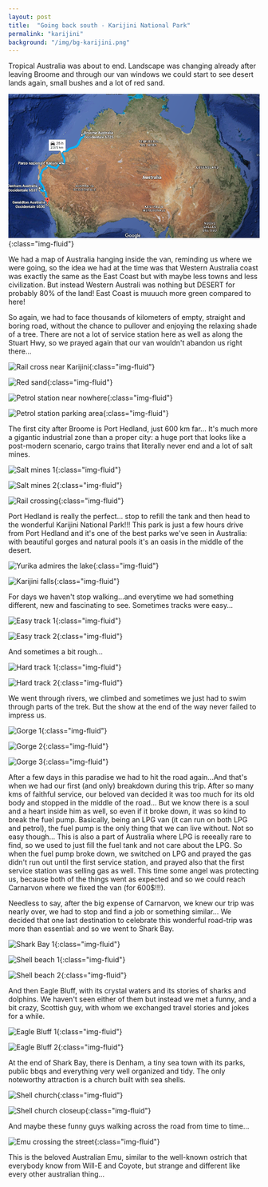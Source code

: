 ```yaml
---
layout: post
title:  "Going back south - Karijini National Park"
permalink: "karijini"
background: "/img/bg-karijini.png"
---
```


Tropical Australia was about to end. Landscape was changing already after leaving Broome and through our van windows we could start to see desert lands again, small bushes and a lot of red sand.

![Broome Gero Roadmap](img/broome-geraldton-map.png){:class="img-fluid"}

We had a map of Australia hanging inside the van, reminding us where we were going, so the idea we had at the time was that Western Australia coast was exactly the same as the East Coast but with maybe less towns and less civilization.
But instead Western Australi was nothing but DESERT for probably 80% of the land! East Coast is muuuch more green compared to here!

So again, we had to face thousands of kilometers of empty, straight and boring road, without the chance to pullover and enjoying the relaxing shade of a tree. There are not a lot of service station here as well as along the Stuart Hwy, so we prayed again that our van wouldn't abandon us right there...

![Rail cross near Karijini](https://farm8.staticflickr.com/7030/26834036676_d56a3503ec_c.jpg){:class="img-fluid"}

![Red sand](https://farm8.staticflickr.com/7004/26987258375_40f8b68609_c.jpg){:class="img-fluid"}

![Petrol station near nowhere](https://farm8.staticflickr.com/7604/26800091391_9d069861fe_c.jpg){:class="img-fluid"}

![Petrol station parking area](https://farm8.staticflickr.com/7652/26799638231_7d498c0d7d_c.jpg){:class="img-fluid"}

The first city after Broome is Port Hedland, just 600 km far...
It's much more a gigantic industrial zone than a proper city: a huge port that looks like a post-modern scenario, cargo trains that literally never end and a lot of salt mines.

![Salt mines 1](https://farm8.staticflickr.com/7418/26262291864_0b83aa7f3a_c.jpg){:class="img-fluid"}

![Salt mines 2](https://farm8.staticflickr.com/7084/26833692516_d13f4d4816_c.jpg){:class="img-fluid"}

![Rail crossing](https://farm8.staticflickr.com/7102/26383082533_80fe5394cd_c.jpg){:class="img-fluid"}

Port Hedland is really the perfect... stop to refill the tank and then head to the wonderful Karijini National Park!!!
This park is just a few hours drive from Port Hedland and it's one of the best parks we've seen in Australia: with beautiful gorges and natural pools it's an oasis in the middle of the desert.

![Yurika admires the lake](https://farm8.staticflickr.com/7335/26867705385_35d90097dd_c.jpg){:class="img-fluid"}

![Karijini falls](https://farm8.staticflickr.com/7131/26262234594_25ef651643_c.jpg){:class="img-fluid"}

For days we haven't stop walking...and everytime we had something different, new and fascinating to see.
Sometimes tracks were easy...

![Easy track 1](https://farm8.staticflickr.com/7460/26263286813_6351c357af_c.jpg){:class="img-fluid"}

![Easy track 2](https://farm8.staticflickr.com/7513/26799909331_1ca572174f_c.jpg){:class="img-fluid"}

And sometimes a bit rough...

![Hard track 1](https://farm8.staticflickr.com/7732/26635229430_4b689974d6_c.jpg){:class="img-fluid"}

![Hard track 2](https://farm8.staticflickr.com/7240/26815214442_6aec37e86a_c.jpg){:class="img-fluid"}

We went through rivers, we climbed and sometimes we just had to swim through parts of the trek. But the show at the end of the way never failed to impress us.

![Gorge 1](https://farm8.staticflickr.com/7363/26907653635_529940a3ba_c.jpg){:class="img-fluid"}

![Gorge 2](https://farm8.staticflickr.com/7345/26302583124_1e973cb55b_c.jpg){:class="img-fluid"}

![Gorge 3](https://farm8.staticflickr.com/7044/26874781296_6930b9f4f7_c.jpg){:class="img-fluid"}

After a few days in this paradise we had to hit the road again...And that's when we had our first (and only) breakdown during this trip. After so many kms of faithful service, our beloved van decided it was too much for its old body and stopped in the middle of the road...
But we know there is a soul and a heart inside him as well, so even if it broke down, it was so kind to break the fuel pump. Basically, being an LPG van (it can run on both LPG and petrol), the fuel pump is the only thing that we can live without.
Not so easy though... This is also a part of Australia where LPG is reeeally rare to find, so we used to just fill the fuel tank and not care about the LPG. So when the fuel pump broke down, we switched on LPG and prayed the gas didn't run out until the first service station, and prayed also that the first service station was selling gas as well.
This time some angel was protecting us, because both of the things went as expected and so we could reach Carnarvon where we fixed the van (for 600$!!!).

Needless to say, after the big expense of Carnarvon, we knew our trip was nearly over, we had to stop and find a job or something similar...
We decided that one last destination to celebrate this wonderful road-trip was more than essential: and so we went to Shark Bay.

![Shark Bay 1](https://farm8.staticflickr.com/7684/26918812191_e86369beae_c.jpg){:class="img-fluid"}

![Shell beach 1](https://farm8.staticflickr.com/7680/26713675880_52b5089122_c.jpg){:class="img-fluid"}

![Shell beach 2](https://farm8.staticflickr.com/7433/26987389935_bf3a42bdc4_c.jpg){:class="img-fluid"}

And then Eagle Bluff, with its crystal waters and its stories of sharks and dolphins. We haven't seen either of them but instead we met a funny, and a bit crazy, Scottish guy, with whom we exchanged travel stories and jokes for a while.

![Eagle Bluff 1](https://farm8.staticflickr.com/7637/26893155882_17949b145c_c.jpg){:class="img-fluid"}

![Eagle Bluff 2](https://farm8.staticflickr.com/7348/26954141246_dd9338b0c3_c.jpg){:class="img-fluid"}

At the end of Shark Bay, there is Denham, a tiny sea town with its parks, public bbqs and everything very well organized and tidy. The only noteworthy attraction is a church built with sea shells.

![Shell church](https://farm8.staticflickr.com/7743/26383683563_eea440b562_c.jpg){:class="img-fluid"}

![Shell church closeup](https://farm8.staticflickr.com/7201/26987851115_24e3017b6a_c.jpg){:class="img-fluid"}

And maybe these funny guys walking across the road from time to time...

![Emu crossing the street](https://farm8.staticflickr.com/7726/26713783070_b4dbc16559_c.jpg){:class="img-fluid"}

This is the beloved Australian Emu, similar to the well-known ostrich that everybody know from Will-E and Coyote, but strange and different like every other australian thing...